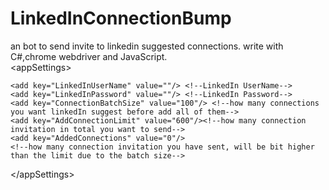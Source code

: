 # LinkedInConnectionBump
an bot to send invite to linkedin suggested connections. write with C#,chrome webdriver and JavaScript.  
&lt;appSettings&gt;

    <add key="LinkedInUserName" value=""/> <!--LinkedIn UserName-->
    <add key="LinkedInPassword" value=""/> <!--LinkedIn Password-->
    <add key="ConnectionBatchSize" value="100"/> <!--how many connections you want linkedIn suggest before add all of them-->
    <add key="AddConnectionLimit" value="600"/><!--how many connection invitation in total you want to send-->
    <add key="AddedConnections" value="0"/>
    <!--how many connection invitation you have sent, will be bit higher than the limit due to the batch size-->
    
  &lt;/appSettings&gt;
